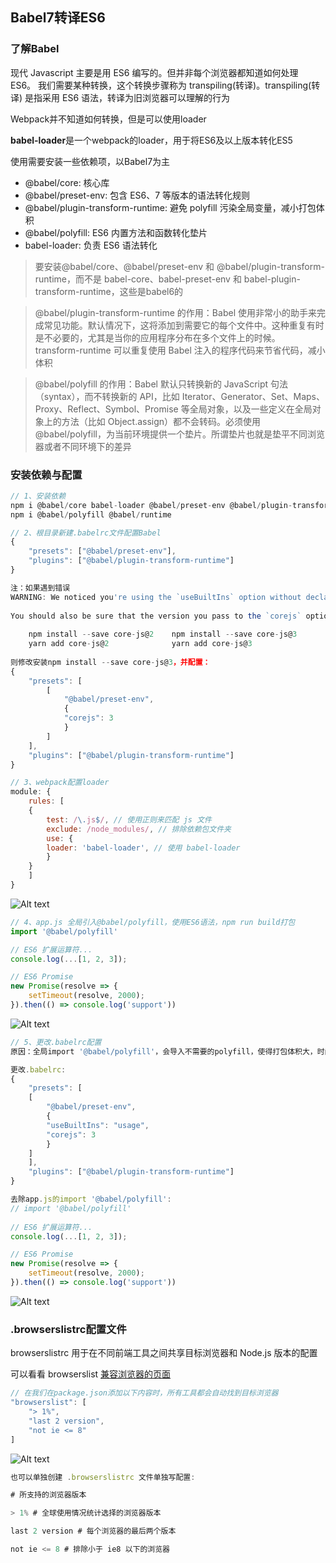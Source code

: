 ## Babel7转译ES6

### 了解Babel

现代 Javascript 主要是用 ES6 编写的。但并非每个浏览器都知道如何处理 ES6。 我们需要某种转换，这个转换步骤称为 transpiling(转译)。transpiling(转译) 是指采用 ES6 语法，转译为旧浏览器可以理解的行为

Webpack并不知道如何转换，但是可以使用loader

**babel-loader**是一个webpack的loader，用于将ES6及以上版本转化ES5

使用需要安装一些依赖项，以Babel7为主

- @babel/core: 核心库
- @babel/preset-env: 包含 ES6、7 等版本的语法转化规则
- @babel/plugin-transform-runtime: 避免 polyfill 污染全局变量，减小打包体积
- @babel/polyfill: ES6 内置方法和函数转化垫片
- babel-loader: 负责 ES6 语法转化

> 要安装@babel/core、@babel/preset-env 和 @babel/plugin-transform-runtime，而不是 babel-core、babel-preset-env 和 babel-plugin-transform-runtime，这些是babel6的


> @babel/plugin-transform-runtime 的作用：Babel 使用非常小的助手来完成常见功能。默认情况下，这将添加到需要它的每个文件中。这种重复有时是不必要的，尤其是当你的应用程序分布在多个文件上的时候。 transform-runtime 可以重复使用 Babel 注入的程序代码来节省代码，减小体积


> @babel/polyfill 的作用：Babel 默认只转换新的 JavaScript 句法（syntax），而不转换新的 API，比如 Iterator、Generator、Set、Maps、Proxy、Reflect、Symbol、Promise 等全局对象，以及一些定义在全局对象上的方法（比如 Object.assign）都不会转码。必须使用 @babel/polyfill，为当前环境提供一个垫片。所谓垫片也就是垫平不同浏览器或者不同环境下的差异
     

### 安装依赖与配置
    
```js
// 1、安装依赖
npm i @babel/core babel-loader @babel/preset-env @babel/plugin-transform-runtime --save-dev
npm i @babel/polyfill @babel/runtime

// 2、根目录新建.babelrc文件配置Babel
{
    "presets": ["@babel/preset-env"],
    "plugins": ["@babel/plugin-transform-runtime"]
}

注：如果遇到错误
WARNING: We noticed you're using the `useBuiltIns` option without declaring a core-js version. Currently, we assume version 2.x when no version is passed. Since this default version will likely change in future versions of Babel, we recommend explicitly setting the core-js version you are using via the `corejs` option. 
    
You should also be sure that the version you pass to the `corejs` option matches the version specified in your `package.json`'s `dependencies` section. If it doesn't, you need to run one of the following commands: 
    
    npm install --save core-js@2    npm install --save core-js@3 
    yarn add core-js@2              yarn add core-js@3
    
则修改安装npm install --save core-js@3，并配置：
{
    "presets": [
        [
            "@babel/preset-env",
            {
            "corejs": 3
            }
        ]
    ],
    "plugins": ["@babel/plugin-transform-runtime"]
}

// 3、webpack配置loader
module: {
    rules: [
    {
        test: /\.js$/, // 使用正则来匹配 js 文件
        exclude: /node_modules/, // 排除依赖包文件夹
        use: {
        loader: 'babel-loader', // 使用 babel-loader
        }
    }
    ]
}
```
    
![Alt text](./imgs/02-01.png)

```js
// 4、app.js 全局引入@babel/polyfill，使用ES6语法，npm run build打包
import '@babel/polyfill'

// ES6 扩展运算符...
console.log(...[1, 2, 3]);

// ES6 Promise
new Promise(resolve => {
    setTimeout(resolve, 2000);
}).then(() => console.log('support'))
```
    
![Alt text](./imgs/02-02.png)

```js
// 5、更改.babelrc配置
原因：全局import '@babel/polyfill'，会导入不需要的polyfill，使得打包体积大，时间长

更改.babelrc:
{
    "presets": [
    [
        "@babel/preset-env",
        {
        "useBuiltIns": "usage",
        "corejs": 3
        }
    ]
    ],
    "plugins": ["@babel/plugin-transform-runtime"]
}

去除app.js的import '@babel/polyfill':
// import '@babel/polyfill'
    
// ES6 扩展运算符...
console.log(...[1, 2, 3]);

// ES6 Promise
new Promise(resolve => {
    setTimeout(resolve, 2000);
}).then(() => console.log('support'))
```
    
![Alt text](./imgs/02-03.png)
    

### .browserslistrc配置文件

browserslistrc 用于在不同前端工具之间共享目标浏览器和 Node.js 版本的配置

可以看看 browserslist [兼容浏览器的页面](https://browserl.ist/)

```js
// 在我们在package.json添加以下内容时，所有工具都会自动找到目标浏览器
"browserslist": [
    "> 1%",
    "last 2 version",
    "not ie <= 8"
]
```

![Alt text](./imgs/02-04.png)

```js
也可以单独创建 .browserslistrc 文件单独写配置:

# 所支持的浏览器版本

> 1% # 全球使用情况统计选择的浏览器版本

last 2 version # 每个浏览器的最后两个版本

not ie <= 8 # 排除小于 ie8 以下的浏览器
```

    